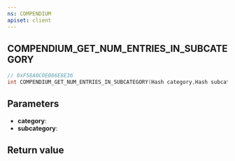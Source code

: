 ```yaml
---
ns: COMPENDIUM
apiset: client
---
```

## COMPENDIUM_GET_NUM_ENTRIES_IN_SUBCATEGORY

```c
// 0xF58A0C0E086E8E36
int COMPENDIUM_GET_NUM_ENTRIES_IN_SUBCATEGORY(Hash category,Hash subcategory);
```


## Parameters
* **category**:
* **subcategory**:

## Return value

